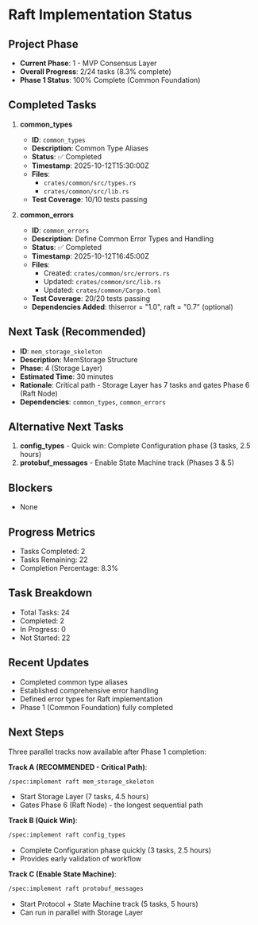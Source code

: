 # Raft Implementation Status

## Project Phase
- **Current Phase**: 1 - MVP Consensus Layer
- **Overall Progress**: 2/24 tasks (8.3% complete)
- **Phase 1 Status**: 100% Complete (Common Foundation)

## Completed Tasks
1. **common_types**
   - **ID**: `common_types`
   - **Description**: Common Type Aliases
   - **Status**: ✅ Completed
   - **Timestamp**: 2025-10-12T15:30:00Z
   - **Files**:
     - `crates/common/src/types.rs`
     - `crates/common/src/lib.rs`
   - **Test Coverage**: 10/10 tests passing

2. **common_errors**
   - **ID**: `common_errors`
   - **Description**: Define Common Error Types and Handling
   - **Status**: ✅ Completed
   - **Timestamp**: 2025-10-12T16:45:00Z
   - **Files**:
     - Created: `crates/common/src/errors.rs`
     - Updated: `crates/common/src/lib.rs`
     - Updated: `crates/common/Cargo.toml`
   - **Test Coverage**: 20/20 tests passing
   - **Dependencies Added**: thiserror = "1.0", raft = "0.7" (optional)

## Next Task (Recommended)
- **ID**: `mem_storage_skeleton`
- **Description**: MemStorage Structure
- **Phase**: 4 (Storage Layer)
- **Estimated Time**: 30 minutes
- **Rationale**: Critical path - Storage Layer has 7 tasks and gates Phase 6 (Raft Node)
- **Dependencies**: `common_types`, `common_errors`

## Alternative Next Tasks
1. **config_types** - Quick win: Complete Configuration phase (3 tasks, 2.5 hours)
2. **protobuf_messages** - Enable State Machine track (Phases 3 & 5)

## Blockers
- None

## Progress Metrics
- Tasks Completed: 2
- Tasks Remaining: 22
- Completion Percentage: 8.3%

## Task Breakdown
- Total Tasks: 24
- Completed: 2
- In Progress: 0
- Not Started: 22

## Recent Updates
- Completed common type aliases
- Established comprehensive error handling
- Defined error types for Raft implementation
- Phase 1 (Common Foundation) fully completed

## Next Steps
Three parallel tracks now available after Phase 1 completion:

**Track A (RECOMMENDED - Critical Path)**:
```bash
/spec:implement raft mem_storage_skeleton
```
- Start Storage Layer (7 tasks, 4.5 hours)
- Gates Phase 6 (Raft Node) - the longest sequential path

**Track B (Quick Win)**:
```bash
/spec:implement raft config_types
```
- Complete Configuration phase quickly (3 tasks, 2.5 hours)
- Provides early validation of workflow

**Track C (Enable State Machine)**:
```bash
/spec:implement raft protobuf_messages
```
- Start Protocol + State Machine track (5 tasks, 5 hours)
- Can run in parallel with Storage Layer